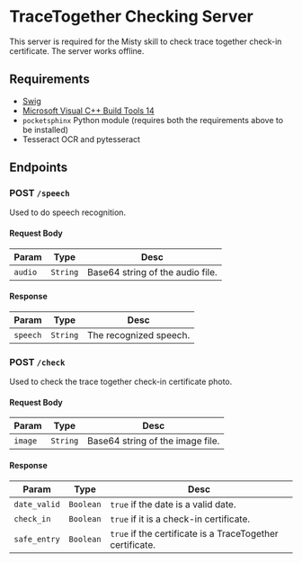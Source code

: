 # TraceTogether Checking Server

This server is required for the Misty skill to check trace together check-in certificate. The server works offline.

## Requirements

- [Swig](http://www.swig.org/)
- [Microsoft Visual C++ Build Tools 14](https://visualstudio.microsoft.com/visual-cpp-build-tools/)
- `pocketsphinx` Python module (requires both the requirements above to be installed)
- Tesseract OCR and pytesseract

## Endpoints

### POST `/speech`

Used to do speech recognition.

#### Request Body

| Param   | Type     | Desc                             |
| ------- | -------- | -------------------------------- |
| `audio` | `String` | Base64 string of the audio file. |

#### Response

| Param    | Type     | Desc                   |
| -------- | -------- | ---------------------- |
| `speech` | `String` | The recognized speech. |

### POST `/check`

Used to check the trace together check-in certificate photo.

#### Request Body

| Param   | Type     | Desc                             |
| ------- | -------- | -------------------------------- |
| `image` | `String` | Base64 string of the image file. |

#### Response

| Param        | Type      | Desc                                                      |
| ------------ | --------- | --------------------------------------------------------- |
| `date_valid` | `Boolean` | `true` if the date is a valid date.                       |
| `check_in`   | `Boolean` | `true` if it is a check-in certificate.                   |
| `safe_entry` | `Boolean` | `true` if the certificate is a TraceTogether certificate. |
